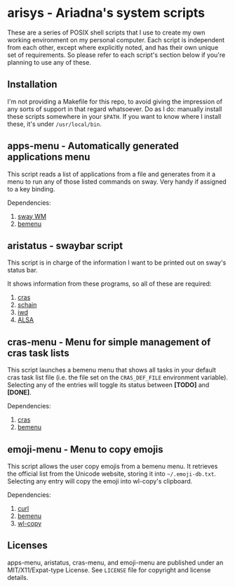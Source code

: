 # arisys - Ariadna's system scripts

These are a series of POSIX shell scripts that I use to create my own working 
environment on my personal computer. Each script is independent from each 
other, except where explicitly noted, and has their own unique set of 
requirements. So please refer to each script's section below if you're planning 
to use any of these.

## Installation

I'm not providing a Makefile for this repo, to avoid giving the impression of
any sorts of support in that regard whatsoever. Do as I do: manually install 
these scripts somewhere in your ``$PATH``. If you want to know where I install
these, it's under ``/usr/local/bin``.

## apps-menu - Automatically generated applications menu

This script reads a list of applications from a file and generates from it a 
menu to run any of those listed commands on sway. Very handy if assigned to a 
key binding.

Dependencies:
1. [sway WM](https://swaywm.org/)
2. [bemenu](https://github.com/Cloudef/bemenu)

## aristatus - swaybar script

This script is in charge of the information I want to be printed out on sway's
status bar.

It shows information from these programs, so all of these are required:
1. [cras](https://github.com/ariadnavigo/cras)
2. [schain](https://github.com/ariadnavigo/schain)
3. [iwd](https://iwd.wiki.kernel.org/)
4. [ALSA](https://www.alsa-project.org)

## cras-menu - Menu for simple management of cras task lists

This script launches a bemenu menu that shows all tasks in your default cras
task list file (i.e. the file set on the ``CRAS_DEF_FILE`` environment
variable). Selecting any of the entries will toggle its status between
**[TODO]** and **[DONE]**.

Dependencies:
1. [cras](https://github.com/ariadnavigo/cras)
2. [bemenu](https://github.com/Cloudef/bemenu)

## emoji-menu - Menu to copy emojis

This script allows the user copy emojis from a bemenu menu. It retrieves the
official list from the Unicode website, storing it into ``~/.emoji-db.txt``.
Selecting any entry will copy the emoji into wl-copy's clipboard.

Dependencies:
1. [curl](https://curl.se)
2. [bemenu](https://github.com/Cloudef/bemenu)
3. [wl-copy](https://github.com/bugaevc/wl-clipboard)

## Licenses

apps-menu, aristatus, cras-menu, and emoji-menu are published under an 
MIT/X11/Expat-type License. See ``LICENSE`` file for copyright and license 
details.
